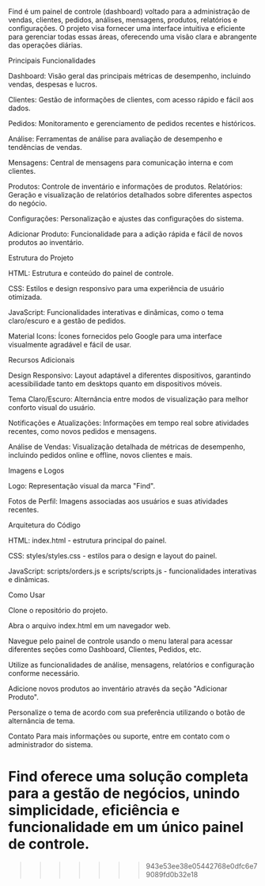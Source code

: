 
Find é um painel de controle (dashboard) voltado para a administração de vendas, clientes, pedidos, análises, mensagens, produtos, relatórios e configurações. O projeto visa fornecer uma interface intuitiva e eficiente para gerenciar todas essas áreas, oferecendo uma visão clara e abrangente das operações diárias.

Principais Funcionalidades

Dashboard: Visão geral das principais métricas de desempenho, incluindo vendas, despesas e lucros.

Clientes: Gestão de informações de clientes, com acesso rápido e fácil aos dados.

Pedidos: Monitoramento e gerenciamento de pedidos recentes e históricos.

Análise: Ferramentas de análise para avaliação de desempenho e tendências de vendas.

Mensagens: Central de mensagens para comunicação interna e com clientes.

Produtos: Controle de inventário e informações de produtos.
Relatórios: Geração e visualização de relatórios detalhados sobre diferentes aspectos do negócio.

Configurações: Personalização e ajustes das configurações do sistema.

Adicionar Produto: Funcionalidade para a adição rápida e fácil de novos produtos ao inventário.


Estrutura do Projeto

HTML: Estrutura e conteúdo do painel de controle.

CSS: Estilos e design responsivo para uma experiência de usuário otimizada.

JavaScript: Funcionalidades interativas e dinâmicas, como o tema claro/escuro e a gestão de pedidos.

Material Icons: Ícones fornecidos pelo Google para uma interface visualmente agradável e fácil de usar.


Recursos Adicionais

Design Responsivo: Layout adaptável a diferentes dispositivos, garantindo acessibilidade tanto em desktops quanto em dispositivos móveis.

Tema Claro/Escuro: Alternância entre modos de visualização para melhor conforto visual do usuário.

Notificações e Atualizações: Informações em tempo real sobre atividades recentes, como novos pedidos e mensagens.

Análise de Vendas: Visualização detalhada de métricas de desempenho, incluindo pedidos online e offline, novos clientes e mais.


Imagens e Logos

Logo: Representação visual da marca "Find".

Fotos de Perfil: Imagens associadas aos usuários e suas atividades recentes.


Arquitetura do Código

HTML: index.html - estrutura principal do painel.

CSS: styles/styles.css - estilos para o design e layout do painel.

JavaScript: scripts/orders.js e scripts/scripts.js - funcionalidades interativas e dinâmicas.


Como Usar

Clone o repositório do projeto.

Abra o arquivo index.html em um navegador web.

Navegue pelo painel de controle usando o menu lateral para acessar diferentes seções como Dashboard, Clientes, Pedidos, etc.

Utilize as funcionalidades de análise, mensagens, relatórios e configuração conforme necessário.

Adicione novos produtos ao inventário através da seção "Adicionar Produto".

Personalize o tema de acordo com sua preferência utilizando o botão de alternância de tema.


Contato
Para mais informações ou suporte, entre em contato com o administrador do sistema.


Find oferece uma solução completa para a gestão de negócios, unindo simplicidade, eficiência e funcionalidade em um único painel de controle.
=======

>>>>>>> 943e53ee38e05442768e0dfc6e79089fd0b32e18

